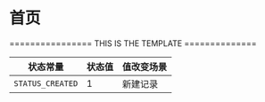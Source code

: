 # 首页

================ THIS IS THE TEMPLATE ==============

状态常量 | 状态值 | 值改变场景
--------|----------|-------
`STATUS_CREATED` | 1 | 新建记录
